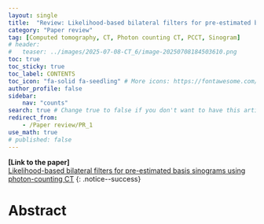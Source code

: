 ```yaml
---
layout: single
title:  "Review: Likelihood-based bilateral filters for pre-estimated basis sinograms using photon-counting CT"
category: "Paper review"
tag: [Computed tomography, CT, Photon counting CT, PCCT, Sinogram]
# header:
#   teaser: ../images/2025-07-08-CT_6/image-20250708184503610.png
toc: true
toc_sticky: true
toc_label: CONTENTS
toc_icon: "fa-solid fa-seedling" # More icons: https://fontawesome.com/v6/search?ic=free
author_profile: false
sidebar:
    nav: "counts"
search: true # Change true to false if you don't want to have this article be searched 
redirect_from:
    - /Paper review/PR_1
use_math: true
# published: false
---
```


**[Link to the paper]** <br>
[Likelihood-based bilateral filters for pre-estimated basis sinograms using photon-counting CT](https://pubmed.ncbi.nlm.nih.gov/36705079/)
{: .notice--success}

# Abstract
